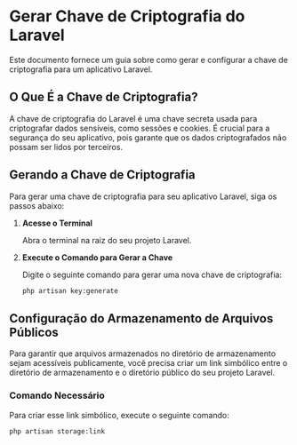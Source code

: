 # Gerar Chave de Criptografia do Laravel

Este documento fornece um guia sobre como gerar e configurar a chave de criptografia para um aplicativo Laravel.

## O Que É a Chave de Criptografia?

A chave de criptografia do Laravel é uma chave secreta usada para criptografar dados sensíveis, como sessões e cookies. É crucial para a segurança do seu aplicativo, pois garante que os dados criptografados não possam ser lidos por terceiros.

## Gerando a Chave de Criptografia

Para gerar uma chave de criptografia para seu aplicativo Laravel, siga os passos abaixo:

1. **Acesse o Terminal**

   Abra o terminal na raiz do seu projeto Laravel.

2. **Execute o Comando para Gerar a Chave**

   Digite o seguinte comando para gerar uma nova chave de criptografia:

   ```bash
   php artisan key:generate

## Configuração do Armazenamento de Arquivos Públicos

Para garantir que arquivos armazenados no diretório de armazenamento sejam acessíveis publicamente, você precisa criar um link simbólico entre o diretório de armazenamento e o diretório público do seu projeto Laravel.

### Comando Necessário

Para criar esse link simbólico, execute o seguinte comando:

```bash
php artisan storage:link
